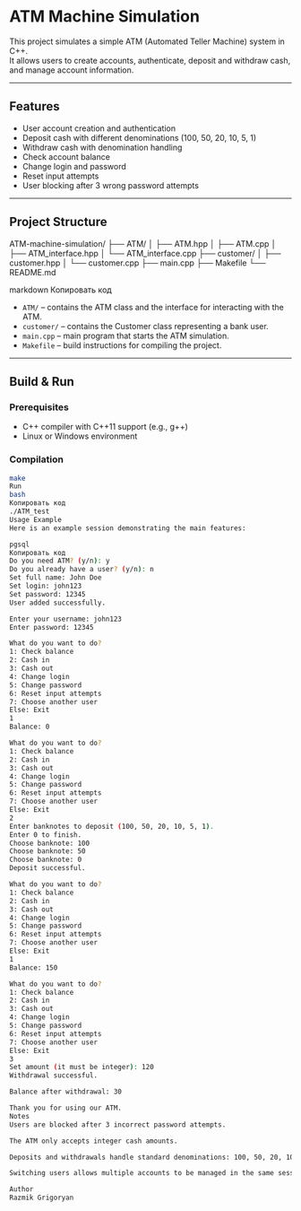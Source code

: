 # ATM Machine Simulation

This project simulates a simple ATM (Automated Teller Machine) system in C++.  
It allows users to create accounts, authenticate, deposit and withdraw cash, and manage account information.

---

## Features

- User account creation and authentication
- Deposit cash with different denominations (100, 50, 20, 10, 5, 1)
- Withdraw cash with denomination handling
- Check account balance
- Change login and password
- Reset input attempts
- User blocking after 3 wrong password attempts

---

## Project Structure

ATM-machine-simulation/
├── ATM/
│ ├── ATM.hpp
│ ├── ATM.cpp
│ ├── ATM_interface.hpp
│ └── ATM_interface.cpp
├── customer/
│ ├── customer.hpp
│ └── customer.cpp
├── main.cpp
├── Makefile
└── README.md

markdown
Копировать код

- `ATM/` – contains the ATM class and the interface for interacting with the ATM.
- `customer/` – contains the Customer class representing a bank user.
- `main.cpp` – main program that starts the ATM simulation.
- `Makefile` – build instructions for compiling the project.

---

## Build & Run

### Prerequisites
- C++ compiler with C++11 support (e.g., g++)
- Linux or Windows environment

### Compilation
```bash
make
Run
bash
Копировать код
./ATM_test
Usage Example
Here is an example session demonstrating the main features:

pgsql
Копировать код
Do you need ATM? (y/n): y
Do you already have a user? (y/n): n
Set full name: John Doe
Set login: john123
Set password: 12345
User added successfully.

Enter your username: john123
Enter password: 12345

What do you want to do?
1: Check balance
2: Cash in
3: Cash out
4: Change login
5: Change password
6: Reset input attempts
7: Choose another user
Else: Exit
1
Balance: 0

What do you want to do?
1: Check balance
2: Cash in
3: Cash out
4: Change login
5: Change password
6: Reset input attempts
7: Choose another user
Else: Exit
2
Enter banknotes to deposit (100, 50, 20, 10, 5, 1).
Enter 0 to finish.
Choose banknote: 100
Choose banknote: 50
Choose banknote: 0
Deposit successful.

What do you want to do?
1: Check balance
2: Cash in
3: Cash out
4: Change login
5: Change password
6: Reset input attempts
7: Choose another user
Else: Exit
1
Balance: 150

What do you want to do?
1: Check balance
2: Cash in
3: Cash out
4: Change login
5: Change password
6: Reset input attempts
7: Choose another user
Else: Exit
3
Set amount (it must be integer): 120
Withdrawal successful.

Balance after withdrawal: 30

Thank you for using our ATM.
Notes
Users are blocked after 3 incorrect password attempts.

The ATM only accepts integer cash amounts.

Deposits and withdrawals handle standard denominations: 100, 50, 20, 10, 5, 1.

Switching users allows multiple accounts to be managed in the same session.

Author
Razmik Grigoryan

